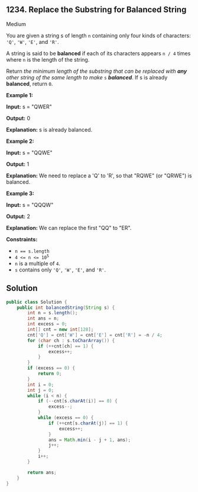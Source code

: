## 1234\. Replace the Substring for Balanced String

Medium

You are given a string s of length `n` containing only four kinds of characters: `'Q'`, `'W'`, `'E'`, and `'R'`.

A string is said to be **balanced** if each of its characters appears `n / 4` times where `n` is the length of the string.

Return _the minimum length of the substring that can be replaced with **any** other string of the same length to make_ `s` _**balanced**_. If s is already **balanced**, return `0`.

**Example 1:**

**Input:** s = "QWER"

**Output:** 0

**Explanation:** s is already balanced.

**Example 2:**

**Input:** s = "QQWE"

**Output:** 1

**Explanation:** We need to replace a 'Q' to 'R', so that "RQWE" (or "QRWE") is balanced.

**Example 3:**

**Input:** s = "QQQW"

**Output:** 2

**Explanation:** We can replace the first "QQ" to "ER".

**Constraints:**

*   `n == s.length`
*   <code>4 <= n <= 10<sup>5</sup></code>
*   `n` is a multiple of `4`.
*   `s` contains only `'Q'`, `'W'`, `'E'`, and `'R'`.

## Solution

```java
public class Solution {
    public int balancedString(String s) {
        int n = s.length();
        int ans = n;
        int excess = 0;
        int[] cnt = new int[128];
        cnt['Q'] = cnt['W'] = cnt['E'] = cnt['R'] = -n / 4;
        for (char ch : s.toCharArray()) {
            if (++cnt[ch] == 1) {
                excess++;
            }
        }
        if (excess == 0) {
            return 0;
        }
        int i = 0;
        int j = 0;
        while (i < n) {
            if (--cnt[s.charAt(i)] == 0) {
                excess--;
            }
            while (excess == 0) {
                if (++cnt[s.charAt(j)] == 1) {
                    excess++;
                }
                ans = Math.min(i - j + 1, ans);
                j++;
            }
            i++;
        }

        return ans;
    }
}
```